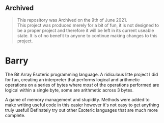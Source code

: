## Archived
> This repository was Archived on the 9th of June 2021.\
This project was produced merely for a bit of fun, it is not designed to be a proper project and therefore it will be left in its current useable state. It is of no benefit to anyone to continue making changes to this project.

# Barry
The Bit Array Esoteric programming language.
A ridiculous litte project I did for fun, creating an interpreter that performs
logical and arithmetic operations on a series of bytes where _most_ of the
operations performed are logical within a single byte, some are arithmetic
across 3 bytes.

A game of memory management and stupidity. Methods were added to make writing
useful code in this easier however it's not easy to get anything truly useful!
Definately try out other Esoteric languages that are much more complete.
